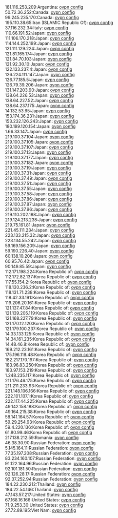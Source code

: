 181.116.253.209:Argentina: [ovpn config](vpn/181_116_253_209.ovpn)  
50.72.36.252:Canada: [ovpn config](vpn/50_72_36_252.ovpn)  
99.245.235.170:Canada: [ovpn config](vpn/99_245_235_170.ovpn)  
195.110.38.65:Iran (ISLAMIC Republic Of): [ovpn config](vpn/195_110_38_65.ovpn)  
37.116.232.34:Italy: [ovpn config](vpn/37_116_232_34.ovpn)  
110.66.191.52:Japan: [ovpn config](vpn/110_66_191_52.ovpn)  
111.106.170.218:Japan: [ovpn config](vpn/111_106_170_218.ovpn)  
114.144.252.199:Japan: [ovpn config](vpn/114_144_252_199.ovpn)  
121.111.129.224:Japan: [ovpn config](vpn/121_111_129_224.ovpn)  
121.81.165.174:Japan: [ovpn config](vpn/121_81_165_174.ovpn)  
121.84.70.103:Japan: [ovpn config](vpn/121_84_70_103.ovpn)  
121.92.30.10:Japan: [ovpn config](vpn/121_92_30_10.ovpn)  
122.133.237.4:Japan: [ovpn config](vpn/122_133_237_4.ovpn)  
126.224.111.147:Japan: [ovpn config](vpn/126_224_111_147.ovpn)  
126.77.185.5:Japan: [ovpn config](vpn/126_77_185_5.ovpn)  
126.79.39.206:Japan: [ovpn config](vpn/126_79_39_206.ovpn)  
131.147.203.90:Japan: [ovpn config](vpn/131_147_203_90.ovpn)  
138.64.226.53:Japan: [ovpn config](vpn/138_64_226_53.ovpn)  
138.64.227.52:Japan: [ovpn config](vpn/138_64_227_52.ovpn)  
138.64.237.175:Japan: [ovpn config](vpn/138_64_237_175.ovpn)  
14.132.53.65:Japan: [ovpn config](vpn/14_132_53_65.ovpn)  
153.174.36.231:Japan: [ovpn config](vpn/153_174_36_231.ovpn)  
153.232.126.243:Japan: [ovpn config](vpn/153_232_126_243.ovpn)  
180.199.120.154:Japan: [ovpn config](vpn/180_199_120_154.ovpn)  
1.66.33.147:Japan: [ovpn config](vpn/1_66_33_147.ovpn)  
219.100.37.104:Japan: [ovpn config](vpn/219_100_37_104.ovpn)  
219.100.37.105:Japan: [ovpn config](vpn/219_100_37_105.ovpn)  
219.100.37.107:Japan: [ovpn config](vpn/219_100_37_107.ovpn)  
219.100.37.13:Japan: [ovpn config](vpn/219_100_37_13.ovpn)  
219.100.37.177:Japan: [ovpn config](vpn/219_100_37_177.ovpn)  
219.100.37.182:Japan: [ovpn config](vpn/219_100_37_182.ovpn)  
219.100.37.19:Japan: [ovpn config](vpn/219_100_37_19.ovpn)  
219.100.37.31:Japan: [ovpn config](vpn/219_100_37_31.ovpn)  
219.100.37.49:Japan: [ovpn config](vpn/219_100_37_49.ovpn)  
219.100.37.51:Japan: [ovpn config](vpn/219_100_37_51.ovpn)  
219.100.37.55:Japan: [ovpn config](vpn/219_100_37_55.ovpn)  
219.100.37.58:Japan: [ovpn config](vpn/219_100_37_58.ovpn)  
219.100.37.86:Japan: [ovpn config](vpn/219_100_37_86.ovpn)  
219.100.37.87:Japan: [ovpn config](vpn/219_100_37_87.ovpn)  
219.100.37.96:Japan: [ovpn config](vpn/219_100_37_96.ovpn)  
219.110.202.188:Japan: [ovpn config](vpn/219_110_202_188.ovpn)  
219.124.213.238:Japan: [ovpn config](vpn/219_124_213_238.ovpn)  
219.75.161.81:Japan: [ovpn config](vpn/219_75_161_81.ovpn)  
221.45.111.234:Japan: [ovpn config](vpn/221_45_111_234.ovpn)  
223.133.215.32:Japan: [ovpn config](vpn/223_133_215_32.ovpn)  
223.134.55.242:Japan: [ovpn config](vpn/223_134_55_242.ovpn)  
59.169.156.209:Japan: [ovpn config](vpn/59_169_156_209.ovpn)  
59.190.226.40:Japan: [ovpn config](vpn/59_190_226_40.ovpn)  
60.138.10.206:Japan: [ovpn config](vpn/60_138_10_206.ovpn)  
60.95.76.42:Japan: [ovpn config](vpn/60_95_76_42.ovpn)  
90.149.85.59:Japan: [ovpn config](vpn/90_149_85_59.ovpn)  
112.171.198.224:Korea Republic of: [ovpn config](vpn/112_171_198_224.ovpn)  
112.172.82.137:Korea Republic of: [ovpn config](vpn/112_172_82_137.ovpn)  
117.55.154.2:Korea Republic of: [ovpn config](vpn/117_55_154_2.ovpn)  
118.130.236.2:Korea Republic of: [ovpn config](vpn/118_130_236_2.ovpn)  
118.131.71.238:Korea Republic of: [ovpn config](vpn/118_131_71_238.ovpn)  
118.42.33.191:Korea Republic of: [ovpn config](vpn/118_42_33_191.ovpn)  
119.206.20.161:Korea Republic of: [ovpn config](vpn/119_206_20_161.ovpn)  
121.137.47.84:Korea Republic of: [ovpn config](vpn/121_137_47_84.ovpn)  
121.139.205.119:Korea Republic of: [ovpn config](vpn/121_139_205_119.ovpn)  
121.168.227.79:Korea Republic of: [ovpn config](vpn/121_168_227_79.ovpn)  
121.170.12.120:Korea Republic of: [ovpn config](vpn/121_170_12_120.ovpn)  
121.179.100.237:Korea Republic of: [ovpn config](vpn/121_179_100_237.ovpn)  
14.33.133.125:Korea Republic of: [ovpn config](vpn/14_33_133_125.ovpn)  
14.34.161.235:Korea Republic of: [ovpn config](vpn/14_34_161_235.ovpn)  
14.48.46.8:Korea Republic of: [ovpn config](vpn/14_48_46_8.ovpn)  
169.212.23.161:Korea Republic of: [ovpn config](vpn/169_212_23_161.ovpn)  
175.196.118.48:Korea Republic of: [ovpn config](vpn/175_196_118_48.ovpn)  
182.217.170.197:Korea Republic of: [ovpn config](vpn/182_217_170_197.ovpn)  
183.96.83.250:Korea Republic of: [ovpn config](vpn/183_96_83_250.ovpn)  
183.97.153.219:Korea Republic of: [ovpn config](vpn/183_97_153_219.ovpn)  
1.248.235.117:Korea Republic of: [ovpn config](vpn/1_248_235_117.ovpn)  
211.176.46.175:Korea Republic of: [ovpn config](vpn/211_176_46_175.ovpn)  
211.211.233.93:Korea Republic of: [ovpn config](vpn/211_211_233_93.ovpn)  
221.148.106.166:Korea Republic of: [ovpn config](vpn/221_148_106_166.ovpn)  
222.101.107.1:Korea Republic of: [ovpn config](vpn/222_101_107_1.ovpn)  
222.117.44.225:Korea Republic of: [ovpn config](vpn/222_117_44_225.ovpn)  
49.142.158.188:Korea Republic of: [ovpn config](vpn/49_142_158_188.ovpn)  
49.164.215.38:Korea Republic of: [ovpn config](vpn/49_164_215_38.ovpn)  
58.141.164.57:Korea Republic of: [ovpn config](vpn/58_141_164_57.ovpn)  
59.29.254.93:Korea Republic of: [ovpn config](vpn/59_29_254_93.ovpn)  
59.4.220.136:Korea Republic of: [ovpn config](vpn/59_4_220_136.ovpn)  
61.80.99.46:Korea Republic of: [ovpn config](vpn/61_80_99_46.ovpn)  
217.138.212.59:Romania: [ovpn config](vpn/217_138_212_59.ovpn)  
46.38.30.90:Russian Federation: [ovpn config](vpn/46_38_30_90.ovpn)  
5.145.164.11:Russian Federation: [ovpn config](vpn/5_145_164_11.ovpn)  
77.35.197.208:Russian Federation: [ovpn config](vpn/77_35_197_208.ovpn)  
83.234.160.107:Russian Federation: [ovpn config](vpn/83_234_160_107.ovpn)  
91.122.164.96:Russian Federation: [ovpn config](vpn/91_122_164_96.ovpn)  
92.101.181.50:Russian Federation: [ovpn config](vpn/92_101_181_50.ovpn)  
92.126.28.17:Russian Federation: [ovpn config](vpn/92_126_28_17.ovpn)  
92.37.252.94:Russian Federation: [ovpn config](vpn/92_37_252_94.ovpn)  
184.22.230.212:Thailand: [ovpn config](vpn/184_22_230_212.ovpn)  
184.22.54.146:Thailand: [ovpn config](vpn/184_22_54_146.ovpn)  
47.143.57.217:United States: [ovpn config](vpn/47_143_57_217.ovpn)  
67.168.16.166:United States: [ovpn config](vpn/67_168_16_166.ovpn)  
71.9.253.30:United States: [ovpn config](vpn/71_9_253_30.ovpn)  
27.72.89.195:Viet Nam: [ovpn config](vpn/27_72_89_195.ovpn)  

